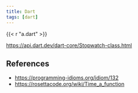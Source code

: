 ```yaml
---
title: Dart
tags: [dart]
---
```


{{< r "a.dart" >}}

<https://api.dart.dev/dart-core/Stopwatch-class.html>

## References

- <https://programming-idioms.org/idiom/132>
- <https://rosettacode.org/wiki/Time_a_function>
